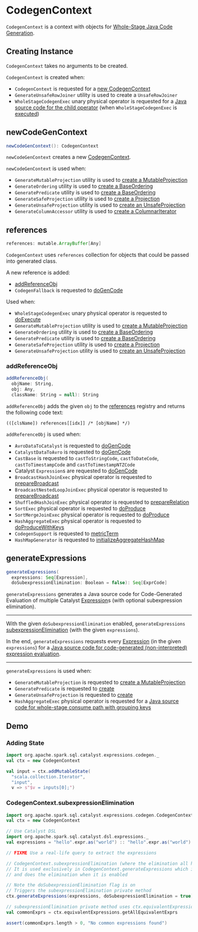 # CodegenContext

`CodegenContext` is a context with objects for [Whole-Stage Java Code Generation](index.md).

## Creating Instance

`CodegenContext` takes no arguments to be created.

`CodegenContext` is created when:

* `CodegenContext` is requested for a [new CodegenContext](#newCodeGenContext)
* `GenerateUnsafeRowJoiner` utility is used to create a `UnsafeRowJoiner`
* `WholeStageCodegenExec` unary physical operator is requested for a [Java source code for the child operator](../physical-operators/WholeStageCodegenExec.md#doCodeGen) (when `WholeStageCodegenExec` is [executed](../physical-operators/WholeStageCodegenExec.md#doExecute))

## <span id="newCodeGenContext"> newCodeGenContext

```scala
newCodeGenContext(): CodegenContext
```

`newCodeGenContext` creates a new [CodegenContext](#creating-instance).

`newCodeGenContext` is used when:

* `GenerateMutableProjection` utility is used to [create a MutableProjection](GenerateMutableProjection.md#create)
* `GenerateOrdering` utility is used to [create a BaseOrdering](GenerateOrdering.md#create)
* `GeneratePredicate` utility is used to [create a BaseOrdering](GeneratePredicate.md#create)
* `GenerateSafeProjection` utility is used to [create a Projection](GenerateSafeProjection.md#create)
* `GenerateUnsafeProjection` utility is used to [create an UnsafeProjection](GenerateUnsafeProjection.md#create)
* `GenerateColumnAccessor` utility is used to [create a ColumnarIterator](GenerateColumnAccessor.md#create)

## <span id="references"> references

```scala
references: mutable.ArrayBuffer[Any]
```

`CodegenContext` uses `references` collection for objects that could be passed into generated class.

A new reference is added:

* [addReferenceObj](#addReferenceObj)
* `CodegenFallback` is requested to [doGenCode](../expressions/CodegenFallback.md#doGenCode)

Used when:

* `WholeStageCodegenExec` unary physical operator is requested to [doExecute](../physical-operators/WholeStageCodegenExec.md#doExecute)
* `GenerateMutableProjection` utility is used to [create a MutableProjection](GenerateMutableProjection.md#create)
* `GenerateOrdering` utility is used to [create a BaseOrdering](GenerateOrdering.md#create)
* `GeneratePredicate` utility is used to [create a BaseOrdering](GeneratePredicate.md#create)
* `GenerateSafeProjection` utility is used to [create a Projection](GenerateSafeProjection.md#create)
* `GenerateUnsafeProjection` utility is used to [create an UnsafeProjection](GenerateUnsafeProjection.md#create)

### <span id="addReferenceObj"> addReferenceObj

```scala
addReferenceObj(
  objName: String,
  obj: Any,
  className: String = null): String
```

`addReferenceObj` adds the given `obj` to the [references](#references) registry and returns the following code text:

```text
(([clsName]) references[[idx]] /* [objName] */)
```

`addReferenceObj` is used when:

* `AvroDataToCatalyst` is requested to [doGenCode](../datasources/avro/AvroDataToCatalyst.md#doGenCode)
* `CatalystDataToAvro` is requested to [doGenCode](../datasources/avro/CatalystDataToAvro.md#doGenCode)
* `CastBase` is requested to `castToStringCode`, `castToDateCode`, `castToTimestampCode` and `castToTimestampNTZCode`
* Catalyst `Expression`s are requested to [doGenCode](../expressions/Expression.md#doGenCode)
* `BroadcastHashJoinExec` physical operator is requested to [prepareBroadcast](../physical-operators/BroadcastHashJoinExec.md#prepareBroadcast)
* `BroadcastNestedLoopJoinExec` physical operator is requested to [prepareBroadcast](../physical-operators/BroadcastNestedLoopJoinExec.md#prepareBroadcast)
* `ShuffledHashJoinExec` physical operator is requested to [prepareRelation](../physical-operators/ShuffledHashJoinExec.md#prepareRelation)
* `SortExec` physical operator is requested to [doProduce](../physical-operators/SortExec.md#doProduce)
* `SortMergeJoinExec` physical operator is requested to [doProduce](../physical-operators/SortMergeJoinExec.md#doProduce)
* `HashAggregateExec` physical operator is requested to [doProduceWithKeys](../physical-operators/HashAggregateExec.md#doProduceWithKeys)
* `CodegenSupport` is requested to [metricTerm](../physical-operators/CodegenSupport.md#metricTerm)
* `HashMapGenerator` is requested to [initializeAggregateHashMap](../HashMapGenerator.md#initializeAggregateHashMap)

## <span id="generateExpressions"> generateExpressions

```scala
generateExpressions(
  expressions: Seq[Expression],
  doSubexpressionElimination: Boolean = false): Seq[ExprCode]
```

`generateExpressions` generates a Java source code for Code-Generated Evaluation of multiple Catalyst [Expression](../expressions/Expression.md)s (with optional subexpression elimination).

---

With the given `doSubexpressionElimination` enabled, `generateExpressions` [subexpressionElimination](#subexpressionElimination) (with the given `expressions`).

In the end, `generateExpressions` requests every [Expression](../expressions/Expression.md) (in the given `expressions`) for a [Java source code for code-generated (non-interpreted) expression evaluation](../expressions/Expression.md#genCode).

---

`generateExpressions` is used when:

* `GenerateMutableProjection` is requested to [create a MutableProjection](GenerateMutableProjection.md#create)
* `GeneratePredicate` is requested to [create](GeneratePredicate.md#create)
* `GenerateUnsafeProjection` is requested to [create](GenerateUnsafeProjection.md#create)
* `HashAggregateExec` physical operator is requested for a [Java source code for whole-stage consume path with grouping keys](../physical-operators/HashAggregateExec.md#doConsumeWithKeys)

## Demo

### Adding State

```scala
import org.apache.spark.sql.catalyst.expressions.codegen._
val ctx = new CodegenContext

val input = ctx.addMutableState(
  "scala.collection.Iterator",
  "input",
  v => s"$v = inputs[0];")
```

### CodegenContext.subexpressionElimination

```scala
import org.apache.spark.sql.catalyst.expressions.codegen.CodegenContext
val ctx = new CodegenContext

// Use Catalyst DSL
import org.apache.spark.sql.catalyst.dsl.expressions._
val expressions = "hello".expr.as("world") :: "hello".expr.as("world") :: Nil

// FIXME Use a real-life query to extract the expressions

// CodegenContext.subexpressionElimination (where the elimination all happens) is a private method
// It is used exclusively in CodegenContext.generateExpressions which is public
// and does the elimination when it is enabled

// Note the doSubexpressionElimination flag is on
// Triggers the subexpressionElimination private method
ctx.generateExpressions(expressions, doSubexpressionElimination = true)

// subexpressionElimination private method uses ctx.equivalentExpressions
val commonExprs = ctx.equivalentExpressions.getAllEquivalentExprs

assert(commonExprs.length > 0, "No common expressions found")
```
